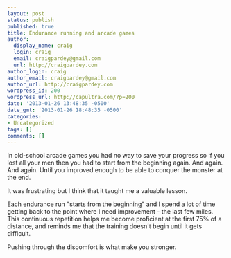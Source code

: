 ```yaml
---
layout: post
status: publish
published: true
title: Endurance running and arcade games
author:
  display_name: craig
  login: craig
  email: craigpardey@gmail.com
  url: http://craigpardey.com
author_login: craig
author_email: craigpardey@gmail.com
author_url: http://craigpardey.com
wordpress_id: 200
wordpress_url: http://capultra.com/?p=200
date: '2013-01-26 13:48:35 -0500'
date_gmt: '2013-01-26 18:48:35 -0500'
categories:
- Uncategorized
tags: []
comments: []
---
```

<p>In old-school arcade games you had no way to save your progress so if you lost all your men then you had to start from the beginning again.  And again. And again. Until you improved enough to be able to conquer the monster at the end.  </p>
<p>It was frustrating but I think that it taught me a valuable lesson.</p>
<p>Each endurance run "starts from the beginning" and I spend a lot of time getting back to the point where I need improvement - the last few miles.  This continuous repetition helps me become proficient at the first 75% of a distance, and reminds me that the training doesn't begin until it gets difficult.</p>
<p>Pushing through the discomfort is what make you stronger.</p>
